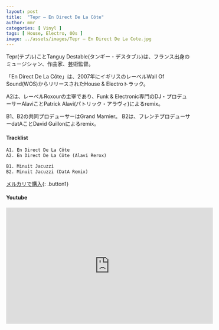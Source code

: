 ```yaml
---
layout: post
title:  "Tepr – En Direct De La Côte"
author: mmr
categories: [ Vinyl ]
tags: [ House, Electro, 00s ]
image: ../assets/images/Tepr – En Direct De La Cote.jpg
---
```


Tepr(テプル)ことTanguy Destable(タンギー・デスタブル)は、フランス出身のミュージシャン、作曲家、芸術監督。

「En Direct De La Côte」は、2007年にイギリスのレーベルWall Of Sound(WOS)からリリースされたHouse & Electroトラック。

A2は、レーベルRoxourの主宰であり、Funk & Electronic専門のDJ・プロデューサーAlaviことPatrick Alavi(パトリック・アラヴィ)によるremix。

B1、B2の共同プロデューサーはGrand Marnier。
B2は、フレンチプロデューサーdatAことDavid Guillonによるremix。

#### Tracklist
```md
A1. En Direct De La Côte
A2. En Direct De La Côte (Alavi Rerox)

B1. Minuit Jacuzzi
B2. Minuit Jacuzzi (DatA Remix)
```

[メルカリで購入](https://jp.mercari.com/item/m17001697992?afid=6142608987){: .button1}

#### Youtube
<iframe width="560" height="315" src="https://www.youtube.com/embed/Jh1XNjd_HN0?si=OPNrSM6gN0ZoTUNc" title="YouTube video player" frameborder="0" allow="accelerometer; autoplay; clipboard-write; encrypted-media; gyroscope; picture-in-picture; web-share" referrerpolicy="strict-origin-when-cross-origin" allowfullscreen></iframe>
